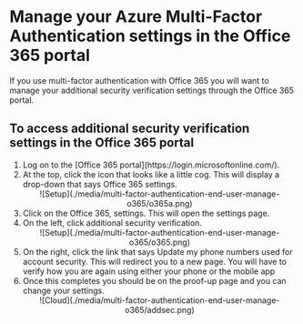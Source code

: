 <properties 
	pageTitle="Manage your Azure MFA settings in the Office 365 portal" 
	description="This page will show users where in the Office 365 portal they need to go to manage their Azure MFA settings." 
	services="multi-factor-authentication" 
	documentationCenter="" 
	authors="billmath" 
	manager="stevenpo" 
	editor="curtland"/>

<tags 
	ms.service="multi-factor-authentication" 
	ms.date="08/24/2015" 
	wacn.date=""/>

# Manage your Azure Multi-Factor Authentication settings in the Office 365 portal


If you use multi-factor authentication with Office 365 you will want to manage your additional security verification settings through the Office 365 portal.

## To access additional security verification settings in the Office 365 portal

<ol>

<li>Log on to the [Office 365 portal](https://login.microsoftonline.com/).</li>
<li>At the top, click the icon that looks like a little cog. This will display a drop-down that says Office 365 settings.</li>


<center>![Setup](./media/multi-factor-authentication-end-user-manage-o365/o365a.png)</center>

<li>Click on the Office 365, settings. This will open the settings page.</li>
<li>On the left, click additional security verification.</li>

<center>![Setup](./media/multi-factor-authentication-end-user-manage-o365/o365.png)</center>

<li>On the right, click the link that says Update my phone numbers used for account security.  This will redirect you to a new page.  You will have to verify how you are again using either your phone or the mobile app</li>
<li>Once this completes you should be on the proof-up page and you can change your settings.</li>

<center>![Cloud](./media/multi-factor-authentication-end-user-manage-o365/addsec.png)</center>


 